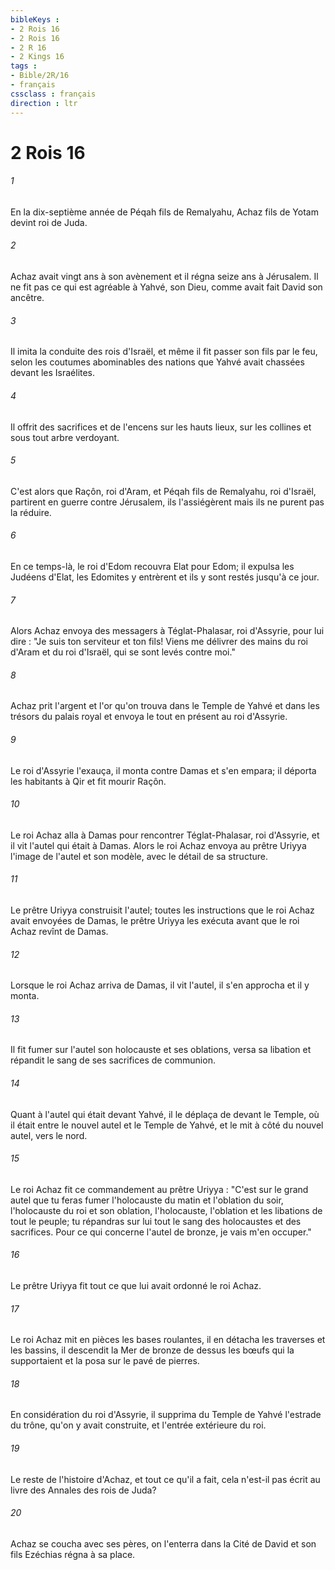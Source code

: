 ```yaml
---
bibleKeys : 
- 2 Rois 16
- 2 Rois 16
- 2 R 16
- 2 Kings 16
tags : 
- Bible/2R/16
- français
cssclass : français
direction : ltr
---
```


# 2 Rois 16

###### 1
En la dix-septième année de Péqah fils de Remalyahu, Achaz fils de Yotam devint roi de Juda.
###### 2
Achaz avait vingt ans à son avènement et il régna seize ans à Jérusalem. Il ne fit pas ce qui est agréable à Yahvé, son Dieu, comme avait fait David son ancêtre.
###### 3
Il imita la conduite des rois d'Israël, et même il fit passer son fils par le feu, selon les coutumes abominables des nations que Yahvé avait chassées devant les Israélites.
###### 4
Il offrit des sacrifices et de l'encens sur les hauts lieux, sur les collines et sous tout arbre verdoyant.
###### 5
C'est alors que Raçôn, roi d'Aram, et Péqah fils de Remalyahu, roi d'Israël, partirent en guerre contre Jérusalem, ils l'assiégèrent mais ils ne purent pas la réduire.
###### 6
En ce temps-là, le roi d'Edom recouvra Elat pour Edom; il expulsa les Judéens d'Elat, les Edomites y entrèrent et ils y sont restés jusqu'à ce jour. 
###### 7
Alors Achaz envoya des messagers à Téglat-Phalasar, roi d'Assyrie, pour lui dire : "Je suis ton serviteur et ton fils! Viens me délivrer des mains du roi d'Aram et du roi d'Israël, qui se sont levés contre moi."
###### 8
Achaz prit l'argent et l'or qu'on trouva dans le Temple de Yahvé et dans les trésors du palais royal et envoya le tout en présent au roi d'Assyrie.
###### 9
Le roi d'Assyrie l'exauça, il monta contre Damas et s'en empara; il déporta les habitants à Qir et fit mourir Raçôn.
###### 10
Le roi Achaz alla à Damas pour rencontrer Téglat-Phalasar, roi d'Assyrie, et il vit l'autel qui était à Damas. Alors le roi Achaz envoya au prêtre Uriyya l'image de l'autel et son modèle, avec le détail de sa structure.
###### 11
Le prêtre Uriyya construisit l'autel; toutes les instructions que le roi Achaz avait envoyées de Damas, le prêtre Uriyya les exécuta avant que le roi Achaz revînt de Damas.
###### 12
Lorsque le roi Achaz arriva de Damas, il vit l'autel, il s'en approcha et il y monta.
###### 13
Il fit fumer sur l'autel son holocauste et ses oblations, versa sa libation et répandit le sang de ses sacrifices de communion.
###### 14
Quant à l'autel qui était devant Yahvé, il le déplaça de devant le Temple, où il était entre le nouvel autel et le Temple de Yahvé, et le mit à côté du nouvel autel, vers le nord.
###### 15
Le roi Achaz fit ce commandement au prêtre Uriyya : "C'est sur le grand autel que tu feras fumer l'holocauste du matin et l'oblation du soir, l'holocauste du roi et son oblation, l'holocauste, l'oblation et les libations de tout le peuple; tu répandras sur lui tout le sang des holocaustes et des sacrifices. Pour ce qui concerne l'autel de bronze, je vais m'en occuper."
###### 16
Le prêtre Uriyya fit tout ce que lui avait ordonné le roi Achaz.
###### 17
Le roi Achaz mit en pièces les bases roulantes, il en détacha les traverses et les bassins, il descendit la Mer de bronze de dessus les bœufs qui la supportaient et la posa sur le pavé de pierres.
###### 18
En considération du roi d'Assyrie, il supprima du Temple de Yahvé l'estrade du trône, qu'on y avait construite, et l'entrée extérieure du roi.
###### 19
Le reste de l'histoire d'Achaz, et tout ce qu'il a fait, cela n'est-il pas écrit au livre des Annales des rois de Juda?
###### 20
Achaz se coucha avec ses pères, on l'enterra dans la Cité de David et son fils Ezéchias régna à sa place.
